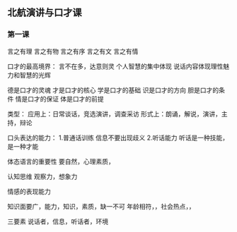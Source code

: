 ## 北航演讲与口才课
### 第一课
言之有理
言之有物
言之有序
言之有文
言之有情

口才的最高境界：
言不在多，达意则灵
个人智慧的集中体现
说话内容体现理性魅力和智慧的光辉

德是口才的灵魂
才是口才的核心
学是口才的基础
识是口才的方向
胆是口才的条件
情是口才的保证
体是口才的前提


类型：
应用上：日常谈话，竞选演讲，调查采访
形式上：朗诵，解说，演讲，主持，辩论

口头表达的能力：
1.普通话训练
信息不要出现歧义
2.听话能力
听话是一种技能，是一种才能

体态语言的重要性
要自然，心理素质，

认知思维
观察力，想象力


情感的表现能力

知识面要广，能力，知识，素质，缺一不可
年龄相符，，社会热点，，

三要素
说话者，信息，听话者，环境


